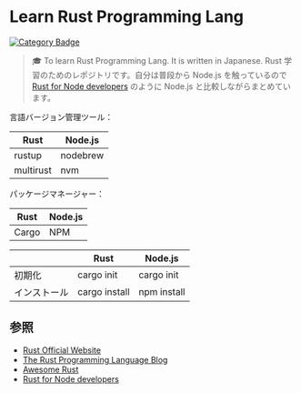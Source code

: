 [category-badge]: https://img.shields.io/badge/Category-Learn-green.svg?style=flat-square
[category-link]:  https://github.com/search?utf8=%E2%9C%93&q=learn%2Buser%3Asandbox-development&type=Repositories&ref=advsearch&l=&l=

# Learn Rust Programming Lang

[![Category Badge][category-badge]][category-link]

>:mortar_board: To learn Rust Programming Lang. It is written in Japanese. Rust 学習のためのレポジトリです。自分は普段から Node.js を触っているので [Rust for Node developers](https://github.com/Mercateo/rust-for-node-developers) のように Node.js と比較しながらまとめています。


言語バージョン管理ツール：

| Rust | Node.js |
| ----- | ------- |
| rustup | nodebrew |
| multirust | nvm |

パッケージマネージャー：

| Rust | Node.js |
| ---- | ------- |
| Cargo | NPM   |

|     | Rust | Node.js |
| --- | ---- | ------- | 
| 初期化 | cargo init | cargo init |
| インストール | cargo install | npm install

## 参照

* [Rust Official Website](https://www.rust-lang.org/en-US/)
* [The Rust Programming Language Blog](https://blog.rust-lang.org/)
* [Awesome Rust](https://github.com/kud1ing/awesome-rust)
* [Rust for Node developers](https://github.com/Mercateo/rust-for-node-developers)
